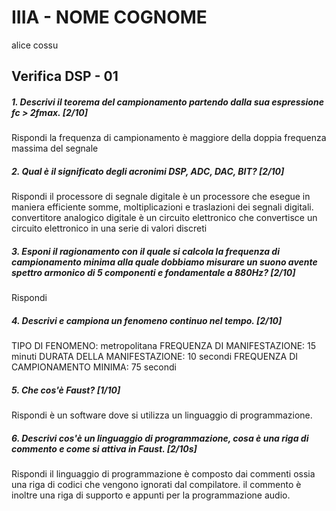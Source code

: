# IIIA - NOME COGNOME
alice cossu
## Verifica DSP - 01

##### 1. Descrivi il teorema del campionamento partendo dalla sua espressione _fc > 2fmax_. [2/10]

Rispondi
la frequenza di campionamento è maggiore della doppia frequenza massima del segnale

##### 2. Qual è il significato degli acronimi _DSP_, _ADC_, _DAC_, _BIT_? [2/10]

Rispondi
il processore di segnale digitale è un processore che esegue in maniera efficiente somme, moltiplicazioni e traslazioni dei segnali digitali.
convertitore analogico digitale è un circuito elettronico che convertisce un circuito elettronico in una serie di valori discreti

##### 3. Esponi il ragionamento con il quale si calcola la frequenza di campionamento minima alla quale dobbiamo misurare un suono avente spettro armonico di 5 componenti e fondamentale a _880Hz_? [2/10]

Rispondi

##### 4. Descrivi e campiona un fenomeno continuo nel tempo. [2/10]

TIPO DI FENOMENO:
metropolitana
FREQUENZA DI MANIFESTAZIONE:
15 minuti
DURATA DELLA MANIFESTAZIONE:
10 secondi
FREQUENZA DI CAMPIONAMENTO MINIMA:
75 secondi
##### 5. Che cos'è _Faust_? [1/10]

Rispondi
è un software dove si utilizza un linguaggio di programmazione. 

##### 6. Descrivi cos'è un linguaggio di programmazione, cosa è una riga di commento e come si attiva in _Faust_. [2/10s]

Rispondi
il linguaggio di programmazione è composto dai commenti ossia una riga di codici che vengono ignorati dal compilatore. il commento è inoltre una riga di supporto e appunti per la programmazione audio.
